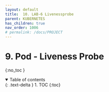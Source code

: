 ```yaml
---
layout: default
title:  10. LAB-6 Livenessprobe
parent: KUBERNETES
has_children: true
nav_order: 1006
# permalink: /docs/PROJECT
---
```


# 9. Pod - Liveness Probe
{:no_toc }

<details open markdown="block">  
  <summary>
    Table of contents
  </summary>
  {: .text-delta }
1. TOC  
{:toc}
</details>
